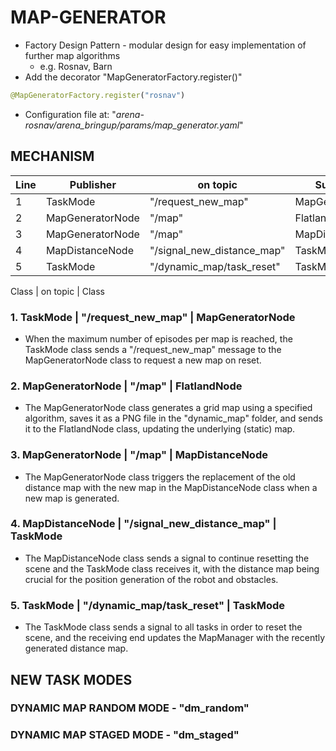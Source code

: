 # MAP-GENERATOR

- Factory Design Pattern - modular design for easy implementation of further map algorithms
  - e.g. Rosnav, Barn
- Add the decorator "MapGeneratorFactory.register()"

```python
@MapGeneratorFactory.register("rosnav")
```

- Configuration file at: "_arena-rosnav/arena_bringup/params/map_generator.yaml_"

## MECHANISM

| Line | Publisher        | on topic                   | Subscriber       |
| ---- | ---------------- | -------------------------- | ---------------- |
| 1    | TaskMode         | "/request_new_map"         | MapGeneratorNode |
| 2    | MapGeneratorNode | "/map"                     | FlatlandNode     |
| 3    | MapGeneratorNode | "/map"                     | MapDistanceNode  |
| 4    | MapDistanceNode  | "/signal_new_distance_map" | TaskMode         |
| 5    | TaskMode         | "/dynamic_map/task_reset"  | TaskMode         |

Class | on topic | Class

### 1. TaskMode | "/request_new_map" | MapGeneratorNode

- When the maximum number of episodes per map is reached, the TaskMode class sends a "/request_new_map" message to the MapGeneratorNode class to request a new map on reset.

### 2. MapGeneratorNode | "/map" | FlatlandNode

- The MapGeneratorNode class generates a grid map using a specified algorithm, saves it as a PNG file in the "dynamic_map" folder, and sends it to the FlatlandNode class, updating the underlying (static) map.

### 3. MapGeneratorNode | "/map" | MapDistanceNode

- The MapGeneratorNode class triggers the replacement of the old distance map with the new map in the MapDistanceNode class when a new map is generated.

### 4. MapDistanceNode | "/signal_new_distance_map" | TaskMode

- The MapDistanceNode class sends a signal to continue resetting the scene and the TaskMode class receives it, with the distance map being crucial for the position generation of the robot and obstacles.

### 5. TaskMode | "/dynamic_map/task_reset" | TaskMode

- The TaskMode class sends a signal to all tasks in order to reset the scene, and the receiving end updates the MapManager with the recently generated distance map.

## NEW TASK MODES

### DYNAMIC MAP RANDOM MODE - "dm_random"

### DYNAMIC MAP STAGED MODE - "dm_staged"
